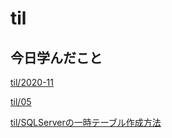 # til

## 今日学んだこと

[til/2020\-11](https://github.com/tokiohamamatsu/til/blob/master/tir/2020-11.md#05)

[til/05](https://github.com/tokiohamamatsu/til/blob/master/%E6%B4%BB%E5%8B%95%E8%A8%98%E9%8C%B2/11/05.md)

[til/SQLServerの一時テーブル作成方法](https://github.com/tokiohamamatsu/til/blob/master/SQL/SQLServer%E3%81%AE%E4%B8%80%E6%99%82%E3%83%86%E3%83%BC%E3%83%96%E3%83%AB%E4%BD%9C%E6%88%90%E6%96%B9%E6%B3%95.md)